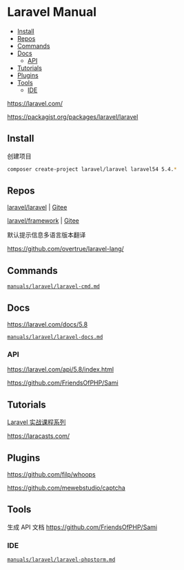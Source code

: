 <!-- omit in toc -->
# Laravel Manual

- [Install](#install)
- [Repos](#repos)
- [Commands](#commands)
- [Docs](#docs)
  - [API](#api)
- [Tutorials](#tutorials)
- [Plugins](#plugins)
- [Tools](#tools)
  - [IDE](#ide)

<https://laravel.com/>

<https://packagist.org/packages/laravel/laravel>

## Install

创建项目

```bash
composer create-project laravel/laravel laravel54 5.4.*
```

## Repos

[laravel/laravel](https://github.com/laravel/laravel) | [Gitee](https://gitee.com/mrhuangyuhui/laravel)

[laravel/framework](https://github.com/laravel/framework) | [Gitee](https://gitee.com/mrhuangyuhui/laravel-framework)

默认提示信息多语言版本翻译

<https://github.com/overtrue/laravel-lang/>

## Commands

[`manuals/laravel/laravel-cmd.md`](/manuals/laravel/laravel-cmd.md)

## Docs

<https://laravel.com/docs/5.8>

[`manuals/laravel/laravel-docs.md`](/manuals/laravel/laravel-docs.md)

### API

<https://laravel.com/api/5.8/index.html>

<https://github.com/FriendsOfPHP/Sami>

<!-- #laravel-tutorial -->
## Tutorials

[Laravel 实战课程系列](https://learnku.com/laravel/courses)

<https://laracasts.com/>

## Plugins

<https://github.com/filp/whoops>

<https://github.com/mewebstudio/captcha>

## Tools

生成 API 文档 <https://github.com/FriendsOfPHP/Sami>

### IDE

[`manuals/laravel/laravel-phpstorm.md`](/manuals/laravel/laravel-phpstorm.md)
